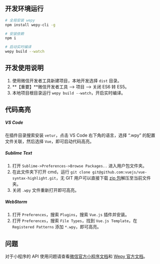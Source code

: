 ## 开发环境运行

```bash
# 全局安装 wepy
npm install wepy-cli -g

# 安装依赖
npm i

# 启动实时编译
wepy build --watch
```

## 开发使用说明

 1. 使用微信开发者工具新建项目，本地开发选择 `dist` 目录。
 2. **【重要】**微信开发者工具 --> 项目 --> 关闭 ES6 转 ES5。
 3. 本地项目根目录运行 `wepy build --watch`，开启实时编译。

## 代码高亮

##### VS Code

在插件目录搜索安装 `vetur`，点击 VS Code 右下角的语言，选择 “.wpy” 的配置文件关联，然后选择 `Vue`，即可启动代码高亮。

##### Sublime Text

 1. 打开 `Sublime->Preferences->Browse Packages..` 进入用户包文件夹。
 2. 在此文件夹下打开 cmd，运行 `git clone git@github.com:vuejs/vue-syntax-highlight.git`，无 GIT 用户可以直接下载 [zip 包](https://github.com/vuejs/vue-syntax-highlight/archive/master.zip)解压至当前文件夹。
 3. 关闭 `.wpy` 文件重新打开即可高亮。

##### WebStorm

1. 打开 `Preferences`，搜索 `Plugins`，搜索 `Vue.js` 插件并安装。
2. 打开 `Preferences`，搜索 `File Types`，找到 `Vue.js Template`，在 `Registered Patterns` 添加 `*.wpy`，即可高亮。

## 问题

对于小程序的 API 使用问题请查看[微信官方小程序文档](https://mp.weixin.qq.com/debug/wxadoc/dev/)和 [Wepy 官方文档](https://wepyjs.github.io/wepy/#/)。

